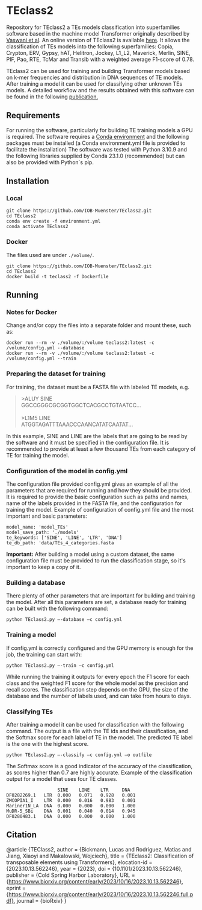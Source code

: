 # TEclass2

Repository for TEclass2 a TEs models classification into superfamilies software based in the machine model Transformer originally described by [Vaswani et al](https://arxiv.org/abs/1706.03762).
An online version of TEclass2 is available [here]( https://bioinformatics.uni-muenster.de/tools/TEclass2/index.pl?lang=en). It allows the classification of TEs models into the following superfamilies: Copia, Crypton, ERV, Gypsy, hAT, Helitron, Jockey, L1_L2, Maverick, Merlin, SINE, PIF, Pao, RTE, TcMar and Transib with a weighted average F1-score of 0.78.

TEclass2 can be used for training and building Transformer models based on k-mer frequencies and distribution in DNA sequences of TE models. After training a model it can be used for classifying other unknown TEs  models.
A detailed workflow and the results obtained with this software can be found in the following [publication.](https://www.biorxiv.org/content/10.1101/2023.10.13.562246v1)

## Requirements
For running the software, particularly for building TE training models a GPU is required.
The software requires a [Conda environment]( https://conda.io) and the following packages must be installed (a Conda environment.yml file is provided to facilitate the installation)
The software was tested with Python 3.10.9 and the following libraries supplied by Conda 23.1.0 (recommended) but can also be provided with Python´s pip.
## Installation

### Local
```
git clone https://github.com/IOB-Muenster/TEclass2.git
cd TEclass2
conda env create -f environment.yml
conda activate TEclass2
```

### Docker
The files used are under `./volume/`.
```
git clone https://github.com/IOB-Muenster/TEclass2.git
cd TEclass2
docker build -t teclass2 -f Dockerfile
```



## Running 

### Notes for Docker

Change and/or copy the files into a separate folder and mount these, such as:

```
docker run --rm -v ./volume/:/volume teclass2:latest -c /volume/config.yml --database
docker run --rm -v ./volume/:/volume teclass2:latest -c /volume/config.yml --train
```


### Preparing the dataset for training
For training, the dataset must be a FASTA file with labeled TE models, e.g.
> \>ALUY SINE<br>
> GGCCGGGCGCGGTGGCTCACGCCTGTAATCC...<br><br>
> \>L1M5 LINE<br>
> ATGGTAGATTTAAACCCAANCATATCAATAT...

In this example, SINE and LINE are the labels that are going to be read by the software and it must be specified in the configuration file. It is recommended to provide at least a few thousand TEs from each category of TE for training the model.

### Configuration of the model in config.yml
The configuration file provided config.yml gives an example of all the parameters that are required for running and how they should be provided. It is required to provide the basic configuration such as paths and names, name of the labels provided in the FASTA file, and the configuration for training the model.
Example of configuration of config.yml file and the most important and basic parameters:
```
model_name: 'model_TEs'
model_save_path: './models'
te_keywords: ['SINE', 'LINE', 'LTR', 'DNA']
te_db_path: 'data/TEs_4_categories.fasta
```
**Important:** After building a model using a custom dataset, the same configuration file must be provided to run the classification stage, so it's important to keep a copy of it.

### Building a database
There plenty of other parameters that are important for building and training the model. After all this parameters are set, a database ready for training can be built with the following command:
```
python TEclass2.py –-database –c config.yml
```
### Training a model
If config.yml is correctly configured and the GPU memory is enough for the job, the training can start with:
```
python TEclass2.py –-train –c config.yml
```
While running the training it outputs for every epoch the F1 score for each class and the weighted F1 score for the whole model as the precision and recall scores. The classification step depends on the GPU, the size of the database and the number of labels used, and can take from hours to days.
### Classifying TEs
After training a model it can be used for classification with the following command. The output is a file with the TE ids and their classification, and the Softmax score for each label of TE in the model. The predicted TE label is the one with the highest score.
```
python TEclass2.py –-classify –c config.yml –o outfile
```
The Softmax score is a good indicator of the accuracy of the classification, as scores higher than 0.7 are highly accurate.
Example of the classification output for a model that uses four TE classes.
```
                   SINE    LINE    LTR     DNA
DF0282269.1   LTR  0.000   0.071   0.928   0.001
ZMCOPIA1_I    LTR  0.000   0.016   0.983   0.001
Mariner1N_LA  DNA  0.000   0.000   0.000   1.000
MuDR-5_SBi    DNA  0.001   0.040   0.014   0.945
DF0280483.1   DNA  0.000   0.000   0.000   1.000
```


## Citation
@article {TEClass2,
	author = {Bickmann, Lucas and Rodriguez, Matias and Jiang, Xiaoyi and Makalowski, Wojciech},
	title = {TEclass2: Classification of transposable elements using Transformers},
	elocation-id = {2023.10.13.562246},
	year = {2023},
	doi = {10.1101/2023.10.13.562246},
	publisher = {Cold Spring Harbor Laboratory},
	URL = {https://www.biorxiv.org/content/early/2023/10/16/2023.10.13.562246},
	eprint = {https://www.biorxiv.org/content/early/2023/10/16/2023.10.13.562246.full.pdf},
	journal = {bioRxiv}
}

